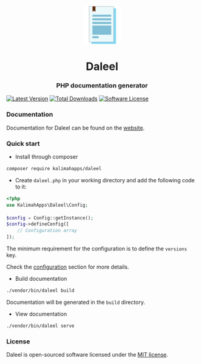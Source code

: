 <p align="center">
<img src="media/logo.svg" width="100" alt="Daleel">
</p>
<h1 align="center">Daleel</h1>
<h3 align="center">PHP documentation generator</h3>

[![Latest Version](https://img.shields.io/packagist/v/KalimahApps/daleel.svg?style=flat-square)](https://packagist.org/packages/KalimahApps/daleel)
[![Total Downloads](https://img.shields.io/packagist/dt/KalimahApps/daleel.svg?style=flat-square)](https://packagist.org/packages/KalimahApps/daleel)
[![Software License](https://img.shields.io/badge/License-MIT-brightgreen.svg?style=flat-square)](LICENSE)

### Documentation
Documentation for Daleel can be found on the [website](https://daleel.kalimah-apps.com/docs).

### Quick start
- Install through composer
```bash
composer require kalimahapps/daleel
```

- Create `daleel.php` in your working directory and add the following code to it:
```php
<?php
use KalimahApps\Daleel\Config;

$config = Config::getInstance();
$config->defineConfig([
	// Configuration array
]);
```
The minimum requirement for the configuration is to define the `versions` key.

Check the [configuration](https://daleel.kalimah-apps.com/docs/1.x/configuration.html) section for more details.

- Build documentation
```bash
./vendor/bin/daleel build
```
Documentation will be generated in the `build` directory.

- View documentation
```bash
./vendor/bin/daleel serve
```

### License
Daleel is open-sourced software licensed under the [MIT license](LICENSE).